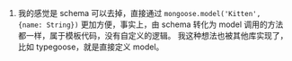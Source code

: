 1. 我的感觉是 schema 可以去掉，直接通过 `mongoose.model('Kitten', {name: String})` 更加方便，事实上，由 schema 转化为 model 调用的方法都一样，属于模板代码，没有自定义的逻辑。
我这种想法也被其他库实现了，比如 typegoose，就是直接定义 model。